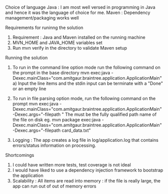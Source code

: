 Choice of language
Java : I am most well versed in programming in Java and hence it was the language of choice for me.
Maven : Dependency management/packaging works well


Requirements for runinng the solution
1. Requirement : Java and Maven installed on the running machine
2. MVN_HOME and JAVA_HOME variables set
3. Run mvn verify in the directory to validate Maven setup


Running the solution
1. To run in the command line option mode  run the following command on the prompt in the base directory
mvn  exec:java -Dexec.mainClass="com.amitgaur.braintree.application.ApplicationMain"
a) Input the line items and the stdin input can be terminate with a "Done" or an empty line 

2. To run in file parsing option mode, run the following command on the prompt
mvn  exec:java -Dexec.mainClass="com.amitgaur.braintree.application.ApplicationMain" -Dexec.args="-filepath <path to file>"
The <path to file> must be the fully qualified path name of the file on disk
eg. 
mvn package exec:java -Dexec.mainClass="com.amitgaur.braintree.application.ApplicationMain" -Dexec.args="-filepath card_data.txt"


3. Logging : The app creates a log file in log/application.log that contains errors/status information on processing. 


Shortcomings
1. I could have written more tests, test coverage is not ideal
2. I would have liked to use a dependency injection framework to bootstrap the application
3. Scalability : All items are read into memory : if the file is really large, the app can run out of out of memory errors



